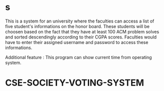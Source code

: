 # s

This is a system for an university where the faculties can access a list of five student's informations on the honor board. These students will be choosen based on the fact that they have at least 100 ACM problem solves and sorted descendingly according to their CGPA scores. Faculties would have to enter their assigned username and password to access these informations.

Additional feature : This program can show current time from operating system.

# CSE-SOCIETY-VOTING-SYSTEM
